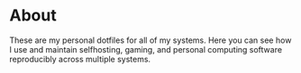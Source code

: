 # About
These are my personal dotfiles for all of my systems. Here you can see how I use and maintain selfhosting, gaming, and personal computing software reproducibly across multiple systems.
